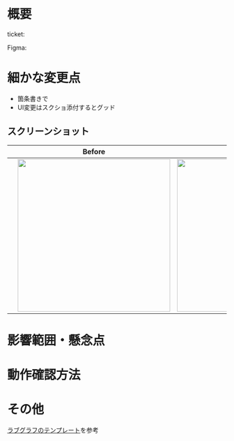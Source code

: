# 概要

<!-- タスクのURL。なければ次の行を削除してください -->
ticket: 

<!-- デザインのURL。なければ次の行を削除してください -->
Figma: 


# 細かな変更点

<!-- コード自体の変更についてサマリを記載する。レビュアーが「なんで概要に書かれていないこれが変更されたんだろう？」と思わないように説明するのがポイントです -->

- 箇条書きで
- UI変更はスクショ添付するとグッド

## スクリーンショット

<!-- 以下のテーブルは必要に応じて使ってください -->

|       | Before | After |
| :---: | :----: | :---: |
|  | <img src="" width=350> | <img src="" width=350> |


# 影響範囲・懸念点

<!-- レビュアーに見てほしい点、影響しそうな機能 -->


# 動作確認方法



# その他

<!-- レビュアーへのメッセージや一言などあれば -->


[ラブグラフのテンプレート](https://shorturl.at/Gam5C)を参考